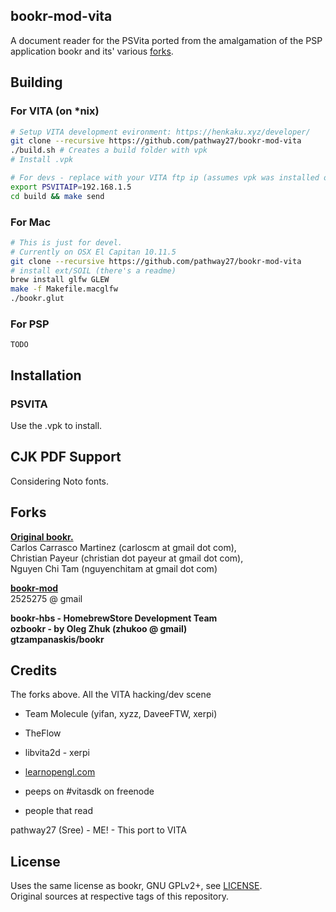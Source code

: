 ## bookr-mod-vita

A document reader for the PSVita ported from the amalgamation of the PSP application bookr and its' various [forks](https://github.com/pathway27/bookr-mod-vita#forks).

## Building

### For VITA (on *nix)

```sh
# Setup VITA development evironment: https://henkaku.xyz/developer/
git clone --recursive https://github.com/pathway27/bookr-mod-vita
./build.sh # Creates a build folder with vpk
# Install .vpk

# For devs - replace with your VITA ftp ip (assumes vpk was installed once)
export PSVITAIP=192.168.1.5
cd build && make send
```

### For Mac

```sh
# This is just for devel.
# Currently on OSX El Capitan 10.11.5
git clone --recursive https://github.com/pathway27/bookr-mod-vita
# install ext/SOIL (there's a readme)
brew install glfw GLEW
make -f Makefile.macglfw
./bookr.glut
```

### For PSP

```
TODO
```

## Installation

### PSVITA

Use the .vpk to install.

## CJK PDF Support

Considering Noto fonts.

## Forks

**[Original bookr.](https://sourceforge.net/projects/bookr/)**  
Carlos Carrasco Martinez (carloscm at gmail dot com),  
Christian Payeur (christian dot payeur at gmail dot com),  
Nguyen Chi Tam (nguyenchitam at gmail dot com)  

**[bookr-mod](https://code.google.com/archive/p/bookr-mod/)**  
2525275 @ gmail

**bookr-hbs - HomebrewStore Development Team**  
**ozbookr - by Oleg Zhuk (zhukoo @ gmail)**  
**gtzampanaskis/bookr**

## Credits

The forks above.
All the VITA hacking/dev scene

- Team Molecule (yifan, xyzz, DaveeFTW, xerpi)
- TheFlow
- libvita2d - xerpi

- [learnopengl.com](learnopengl.com)
- peeps on #vitasdk on freenode
- people that read

pathway27 (Sree) - ME! - This port to VITA

## License

Uses the same license as bookr, GNU GPLv2+, see [LICENSE](https://github.com/pathway27/bookr-mod-vita/blob/master/LICENSE).  
Original sources at respective tags of this repository.